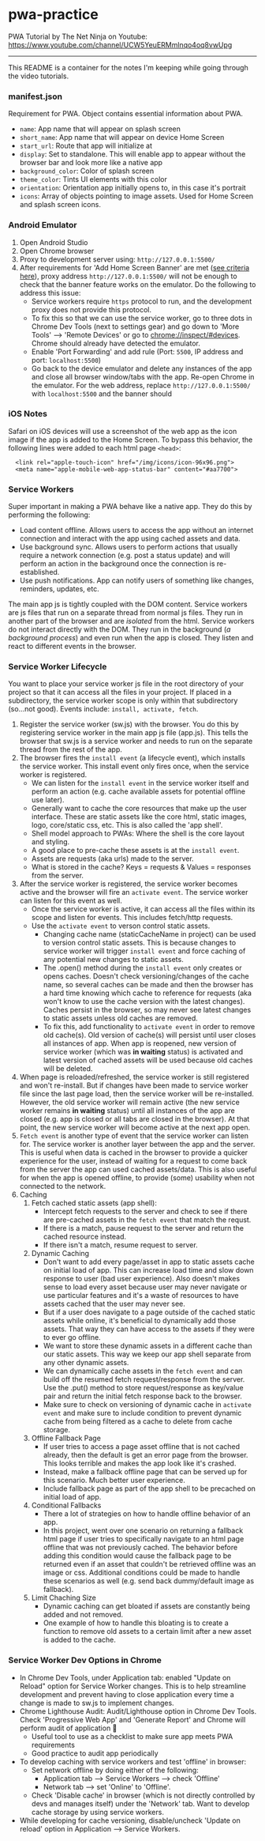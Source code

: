 # pwa-practice
PWA Tutorial by The Net Ninja on Youtube: https://www.youtube.com/channel/UCW5YeuERMmlnqo4oq8vwUpg

---

This README is a container for the notes I'm keeping while going through the video tutorials.

### **manifest.json**
Requirement for PWA. Object contains essential information about PWA.
- `name`: App name that will appear on splash screen
- `short_name`: App name that will appear on device Home Screen
- `start_url`: Route that app will initialize at
- `display`: Set to standalone. This will enable app to appear without the browser bar and look more like a native app
- `background_color`: Color of splash screen
- `theme_color`: Tints UI elements with this color
- `orientation`: Orientation app initially opens to, in this case it's portrait
- `icons`: Array of objects pointing to image assets. Used for Home Screen and splash screen icons.

### **Android Emulator**
1. Open Android Studio
1. Open Chrome browser
1. Proxy to development server using: `http://127.0.0.1:5500/`
1. After requirements for 'Add Home Screen Banner' are met ([see criteria here](https://web.dev/install-criteria/)), proxy address `http://127.0.0.1:5500/` will not be enough to check that the banner feature works on the emulator. Do the following to address this issue:
    - Service workers require `https` protocol to run, and the development proxy does not provide this protocol.
    - To fix this so that we can use the service worker, go to three dots in Chrome Dev Tools (next to settings gear) and go down to 'More Tools' --> 'Remote Devices' or go to [chrome://inspect/#devices](chrome://inspect/#devices). Chrome should already have detected the emulator.
    - Enable 'Port Forwarding' and add rule (Port: `5500`, IP address and port: `localhost:5500`)
    - Go back to the device emulator and delete any instances of the app and close all browser window/tabs with the app. Re-open Chrome in the emulator. For the web address, replace `http://127.0.0.1:5500/` with `localhost:5500` and the banner should 

### **iOS Notes**
Safari on iOS devices will use a screenshot of the web app as the icon image if the app is added to the Home Screen. To bypass this behavior, the following lines were added to each html page `<head>`:
```
  <link rel="apple-touch-icon" href="/img/icons/icon-96x96.png">
  <meta name="apple-mobile-web-app-status-bar" content="#aa7700">  
```

### **Service Workers**
Super important in making a PWA behave like a native app. They do this by performing the following:
- Load content offline. Allows users to access the app without an internet connection and interact with the app using cached assets and data.
- Use background sync. Allows users to perform actions that usually require a network connection (e.g. post a status update) and will perform an action in the background once the connection is re-established.
- Use push notifications. App can notify users of something like changes, reminders, updates, etc.

The main app js is tightly coupled with the DOM content. Service workers are js files that run on a separate thread from normal js files. They run in another part of the browser and are *isolated* from the html. Service workers do not interact directly with the DOM. They run in the background (*a background process*) and even run when the app is closed. They listen and react to different events in the browser.

### **Service Worker Lifecycle**
You want to place your service worker js file in the root directory of your project so that it can access all the files in your project. If placed in a subdirectory, the service worker scope is only within that subdirectory (so...not good). Events include: `install, activate, fetch`.
1. Register the service worker (sw.js) with the browser. You do this by registering service worker in the main app js file (app.js). This tells the browser that sw.js is a service worker and needs to run on the separate thread from the rest of the app.
1. The browser fires the `install event` (a lifecycle event), which installs the service worker. This install event only fires once, when the service worker is registered.
    - We can listen for the `install event` in the service worker itself and perform an action (e.g. cache available assets for potential offline use later).
    - Generally want to cache the core resources that make up the user interface. These are static assets like the core html, static images, logo, core/static css, etc. This is also called the 'app shell'.
    - Shell model approach to PWAs: Where the shell is the core layout and styling. 
    - A good place to pre-cache these assets is at the `install event`.
    - Assets are requests (aka urls) made to the server.
    - What is stored in the cache? Keys = requests & Values = responses from the server.
1. After the service worker is registered, the service worker becomes active and the browser will fire an `activate event`. The service worker can listen for this event as well.
    - Once the service worker is active, it can access all the files within its scope and listen for events. This includes fetch/http requests.
    - Use the `activate event` to verson control static assets.
        - Changing cache name (staticCacheName in project) can be used to version control static assets. This is because changes to service worker will trigger `install event` and force caching of any potential new changes to static assets.
        - The .open() method during the `install event` only creates or opens caches. Doesn't check versioning/changes of the cache name, so several caches can be made and then the browser has a hard time knowing which cache to reference for requests (aka won't know to use the cache version with the latest changes). Caches persist in the browser, so may never see latest changes to static assets unless old caches are removed.
        - To fix this, add functionality to `activate event` in order to remove old cache(s). Old version of cache(s) will persist until user closes all instances of app. When app is reopened, new version of service worker (which was **in waiting** status) is activated and latest version of cached assets will be used because old caches will be deleted. 
1. When page is reloaded/refreshed, the service worker is still registered and won't re-install. But if changes have been made to service worker file since the last page load, then the service worker will be re-installed. However, the old service worker will remain active (the new service worker remains **in waiting** status) until all instances of the app are closed (e.g. app is closed or all tabs are closed in the browser). At that point, the new service worker will become active at the next app open.
1. `Fetch event` is another type of event that the service worker can listen for. The service worker is another layer between the app and the server. This is useful when data is cached in the browser to provide a quicker experience for the user, instead of waiting for a request to come back from the server the app can used cached assets/data. This is also useful for when the app is opened offline, to provide (some) usability when not connected to the network.
1. Caching
    1. Fetch cached static assets (app shell):
        - Intercept fetch requests to the server and check to see if there are pre-cached assets in the `fetch event` that match the requst. 
        - If there is a match, pause request to the server and return the cached resource instead. 
        - If there isn't a match, resume request to server.
    2. Dynamic Caching
        - Don't want to add every page/asset in app to static assets cache on initial load of app. This can increase load time and slow down response to user (bad user experience). Also doesn't makes sense to load every asset because user may never navigate or use particular features and it's a waste of resources to have assets cached that the user may never see. 
        - But if a user does navigate to a page outside of the cached static assets while online, it's beneficial to dynamically add those assets. That way they can have access to the assets if they were to ever go offline.
        - We want to store these dynamic assets in a different cache than our static assets. This way we keep our app shell separate from any other dynamic assets.
        - We can dynamically cache assets in the `fetch event` and can build off the resumed fetch request/response from the server. Use the .put() method to store request/response as key/value pair and return the initial fetch response back to the browser.
        - Make sure to check on versioning of dynamic cache in `activate event` and make sure to include condition to prevent dynamic cache from being filtered as a cache to delete from cache storage.
    3. Offline Fallback Page
        - If user tries to access a page asset offline that is not cached already, then the default is get an error page from the browser. This looks terrible and makes the app look like it's crashed.
        - Instead, make a fallback offline page that can be served up for this scenario. Much better user experience.
        - Include fallback page as part of the app shell to be precached on initial load of app.
    4. Conditional Fallbacks
        - There a lot of strategies on how to handle offline behavior of an app. 
        - In this project, went over one scenario on returning a fallback html page if user tries to specifically navigate to an html page offline that was not previously cached. The behavior before adding this condition would cause the fallback page to be returned even if an asset that couldn't be retrieved offline was an image or css. Additional conditions could be made to handle these scenarios as well (e.g. send back dummy/default image as fallback).
    5. Limit Chaching Size
        - Dynamic caching can get bloated if assets are constantly being added and not removed. 
        - One example of how to handle this bloating is to create a function to remove old assets to a certain limit after a new asset is added to the cache.


### **Service Worker Dev Options in Chrome**
- In Chrome Dev Tools, under Application tab: enabled "Update on Reload" option for Service Worker changes. This is to help streamline development and prevent having to close application every time a change is made to sw.js to implement changes.
- Chrome Lighthouse Audit: Audit/Lighthouse option in Chrome Dev Tools. Check 'Progressive Web App' and 'Generate Report' and Chrome will perform audit of application 🎉
    - Useful tool to use as a checklist to make sure app meets PWA requirements
    - Good practice to audit app periodically 
- To develop caching with service workers and test 'offline' in browser:
    - Set network offline by doing either of the following:
        - Application tab --> Service Workers --> check 'Offline' 
        - Network tab --> set 'Online' to 'Offline'.
    - Check 'Disable cache' in browser (which is not directly controlled by devs and manages itself) under the 'Network' tab. Want to develop cache storage by using service workers.
- While developing for cache versioning, disable/uncheck 'Update on reload' option in Application --> Service Workers.
